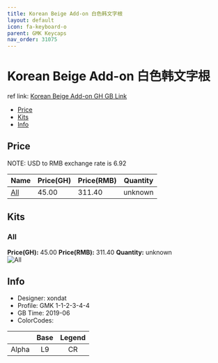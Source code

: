 ```yaml
---
title: Korean Beige Add-on 白色韩文字根
layout: default
icon: fa-keyboard-o
parent: GMK Keycaps
nav_order: 31075
---
```


# Korean Beige Add-on 白色韩文字根

ref link: [Korean Beige Add-on GH GB Link](https://geekhack.org/index.php?topic=101281.0)

* [Price](#price)
* [Kits](#kits)
* [Info](#info)


## Price  
NOTE: USD to RMB exchange rate is 6.92

| Name          | Price(GH)    |  Price(RMB) | Quantity |
| ------------- | ------------ |  ---------- | -------- |
|[All](#all)|45.00|311.40|unknown|


## Kits
### All
**Price(GH):** 45.00    **Price(RMB):** 311.40    **Quantity:** unknown  
<img src="{{ 'assets/images/gmk-keycaps/koreanbeigeadd-on/kits_pics/all.png' | relative_url }}" alt="All" class="image featured">


## Info
* Designer: xondat
* Profile: GMK 1-1-2-3-4-4
* GB Time: 2019-06
* ColorCodes:  

||Base|Legend
| :-------------: | :-------------: | :------------:
|Alpha|L9|CR
